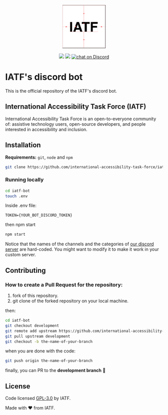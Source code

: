 <p align="center">
    <img src="https://github.com/international-accessibility-task-force/iatf-bot/blob/master/assets/images/logo-center-rules-black-and-white.png"
        height="138">
</p>
<p align="center">
    <a href="https://github.com/international-accessibility-task-force/iatf-bot/graphs/contributors" alt="Contributors">
        <img src="https://img.shields.io/github/contributors/international-accessibility-task-force/iatf-bot" /></a>
    <a href="https://github.com/international-accessibility-task-force/iatf-bot/pulse" alt="Activity">
        <img src="https://img.shields.io/github/commit-activity/m/international-accessibility-task-force/iatf-bot" /></a>
    <a href="https://discord.gg/D8brSJSpaZ">
        <img src="https://img.shields.io/discord/1014599739230130267?logo=discord"
            alt="chat on Discord"></a>
</p>

# IATF's discord bot

This is the official repository of the IATF's discord bot.

## International Accessibility Task Force (IATF)

International Accessibility Task Force is an open-to-everyone community of: assistive technology users, open-source developers, and people interested in accessibility and inclusion.

## Installation

**Requirements:** `git`, `node` and `npm`

```sh
git clone https://github.com/international-accessibility-task-force/iatf-bot.git
```

### Running locally

```sh
cd iatf-bot
touch .env
```

Inside .env file:
```
TOKEN={YOUR_BOT_DISCORD_TOKEN}
```

then npm start
```sh
npm start
```

Notice that the names of the channels and the categories of [our discord server](https://discord.gg/D8brSJSpaZ) are hard-coded. You might want to modify it to make it work in your custom server.

## Contributing

### How to create a Pull Request for the repository:

1. fork of this repository.
1. git clone of the forked repository on your local machine.

then:
```sh
cd iatf-bot
git checkout development
git remote add upstream https://github.com/international-accessibility-task-force/iatf-bot.git
git pull upstream development
git checkout -b the-name-of-your-branch
```

when you are done with the code:

```sh
git push origin the-name-of-your-branch
```

finally, you can PR to the **development branch** 🎉


## License
Code licensed [GPL-3.0](https://choosealicense.com/licenses/gpl-3.0/) by IATF.

Made with ❤️ from IATF.
